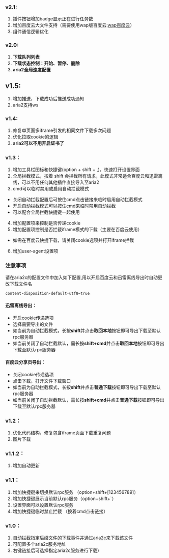 ### v2.1:
1. 插件按钮增加badge显示正在进行任务数
2. 增加百度云大文件支持（需要使用wap版百度云:[wap百度云](https://pan.baidu.com/wap/home)）
3. 组件通信逻辑优化

### v2.0:
1. **下载队列列表**
2. **下载状态控制：开始、暂停、删除**
3. **aria2全局速度配置**

## v1.5:
1. 增加推送，下载成功后推送成功通知
2. aria2支持ws

### v1.4:
1. 修复单页面多iframe引发的相同文件下载多次问题
2. 优化拉取cookie的逻辑
3. **aria2可以不用开启证书了**

### v1.3：
1. 增加工具栏图标和快捷键(option + shift + ,)，快速打开设置界面
2. 全局拦截模式，按着 shift 会拦截所有请求，此模式非常适合百度云和迅雷离线，可以不用任何其他插件直接导入至aria2
3. cmd可以临时禁用或启用自动拦截模式
 - 关闭自动拦截配置后可按住cmd点击链接来临时启用自动拦截模式
 - 开启自动拦截模式可以按住cmd来临时禁用自动拦截
 - 可以配合全局拦截快捷键一起使用
4. 增加配置项来控制是否传递cookie
5. 增加配置项控制是否拦截iframe模式的下载（主要在百度云使用）
 - 如需在百度云快捷下载，请关闭cookie选项并打开iframe拦截
6. 增加user-agent设置项

### 注意事项
请在aria2c的配置文件中加入如下配置,用以开启百度云和迅雷离线导出时自动更改下载文件名
```
content-disposition-default-utf8=true

```
#### 迅雷离线导出：
- 开启cookie传递选项
- 选择需要导出的文件
- 如当前为自动拦截模式，长按**shift**并点击**取回本地**按钮即可导出下载至默认rpc服务器
- 如当前关闭了自动拦截默认，需长按**shift+cmd**并点击**取回本地**按钮即可导出下载至默认rpc服务器

#### 百度云分享页导出：
- 关闭cookie传递选项
- 点击下载，打开文件下载窗口
- 如当前为自动拦截模式，长按**shift**并点击**普通下载**按钮即可导出下载至默认rpc服务器
- 如当前关闭了自动拦截默认，需长按**shift+cmd**并点击**普通下载**按钮即可导出下载至默认rpc服务器


### v1.2：
1. 优化代码结构，修复包含iframe页面下载重复问题
2. 图片下载

### v1.1.2：
1. 增加自动更新

### v1.1：
1. 增加快捷键来切换默认rpc服务 （option+shift+[123456789]）
2. 增加快捷键展示当前默认rpc服务（option+shift+`）
3. 设置界面可以设置默认rpc服务
4. 增加快捷键临时禁止拦截 （按着cmd点击链接）

### v1.0：
1. 自动拦截指定后缀文件的下载事件并通过aria2c来下载该文件
2. 可配置多个aria2c服务地址
3. 右键链接后可选择指定aria2c服务进行下载）
